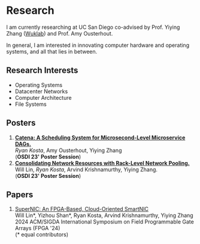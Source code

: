 # Research
I am currently researching at UC San Diego co-advised by Prof. Yiying Zhang ([Wuklab](https://wuklab.io)) and Prof. Amy Ousterhout. 

In general, I am interested in innovating computer hardware and operating systems, and all that lies in between.
## Research Interests
- Operating Systems
- Datacenter Networks
- Computer Architecture 
- File Systems 
## Posters
1. **[Catena: A Scheduling System for Microsecond-Level Microservice DAGs.](../media/osdi-23-poster-catena-full.pdf)**   
*Ryan Kosta*, Amy Ousterhout, Yiying Zhang  
(**OSDI 23' Poster Session**)
2. **[Consolidating Network Resources with Rack-Level Network Pooling.](../media/osdi-23-poster-snic-full.pdf)**  
Will Lin, *Ryan Kosta*, Arvind Krishnamurthy, Yiying Zhang.  
(**OSDI 23' Poster Session**)

## Papers
1. [SuperNIC: An FPGA-Based, Cloud-Oriented SmartNIC](https://dl.acm.org/doi/10.1145/3626202.3637564)  
Will Lin\*, Yizhou Shan\*, Ryan Kosta, Arvind Krishnamurthy, Yiying Zhang    
2024 ACM/SIGDA International Symposium on Field Programmable Gate Arrays (FPGA '24)  
(\* equal contributors)

